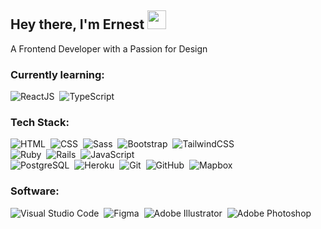 

## Hey there, I'm Ernest  <img src="https://user-images.githubusercontent.com/105141510/232433220-41b36b16-dea9-469d-b7a9-c322703a5f6f.PNG" height="30px">
A Frontend Developer with a Passion for Design



### Currently learning: 

![ReactJS](https://img.shields.io/badge/-React-61DAFB?style=flat-square&logo=react&logoColor=000000)&nbsp;
![TypeScript](https://img.shields.io/badge/-TypeScript-3178C6?style=flat-square&logo=typescript&logoColor=FFFFFF)&nbsp;


### Tech Stack:
![HTML](https://img.shields.io/badge/-HTML-E34F26?style=flat-square&logo=HTML5&logoColor=FFFFFF)&nbsp;
![CSS](https://img.shields.io/badge/-CSS-1572B6?style=flat-square&logo=CSS3&logoColor=FFFFFF)&nbsp;
![Sass](https://img.shields.io/badge/-Sass-CC6699?style=flat-square&logo=sass&logoColor=FFFFFF)&nbsp;
![Bootstrap](https://img.shields.io/badge/-Bootstrap-7952B3?style=flat-square&logo=bootstrap&logoColor=FFFFFF)&nbsp;
![TailwindCSS](https://img.shields.io/badge/-Tailwind%20CSS-06B6D4?style=flat-square&logo=tailwindcss&logoColor=FFFFFF)\
![Ruby](https://img.shields.io/badge/-Ruby-CC342D?style=flat-square&logo=ruby&logoColor=FFFFFF)&nbsp;
![Rails](https://img.shields.io/badge/-Rails-CC0000?style=flat-square&logo=rubyonrails&logoColor=FFFFFF)&nbsp;
![JavaScript](https://img.shields.io/badge/-JavaScript-F7DF1E?style=flat-square&logo=javascript&logoColor=000000)\
![PostgreSQL](https://img.shields.io/badge/-PostgresQL-4169E1?style=flat-square&logo=postgresql&logoColor=FFFFFF)&nbsp;
![Heroku](https://img.shields.io/badge/-Heroku-430098?style=flat-square&logo=heroku&logoColor=FFFFFF)&nbsp;
![Git](https://img.shields.io/badge/-Git-F05032?style=flat-square&logo=git&logoColor=FFFFFF)&nbsp;
![GitHub](https://img.shields.io/badge/-GitHub-181717?style=flat-square&logo=github&logoColor=FFFFFF)&nbsp;
![Mapbox](https://img.shields.io/badge/-Mapbox-007AFB?style=flat-square&logo=mapbox&logoColor=FFFFFF)&nbsp;


### Software:
![Visual Studio Code](https://img.shields.io/badge/-Visual%20Studio%20Code-007ACC?style=flat-square&logo=visual-studio-code&logoColor=FFFFFF)&nbsp;
![Figma](https://img.shields.io/badge/-Figma-F24E1E?style=flat-square&logo=figma&logoColor=FFFFFF)&nbsp;
![Adobe Illustrator](https://img.shields.io/badge/-Adobe%20Illustrator-FF9A00?style=flat-square&logo=adobeillustrator&logoColor=FFFFFF)&nbsp;
![Adobe Photoshop](https://img.shields.io/badge/-Adobe%20Photoshop-31A8FF?style=flat-square&logo=adobephotoshop&logoColor=FFFFFF)&nbsp;
